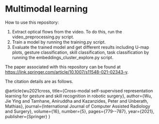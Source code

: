 # Multimodal learning

How to use this repository:
1) Extract optical flows from the video. To do this, run the video_preprocessing.py script.
2) Train a model by running the training.py script.
3) Evaluate the trained model and get different results including U-map plots, gesture classification, skill classification, task classification by running the  embeddings_cluster_explore.py script.

The paper associated with this repository can be found at https://link.springer.com/article/10.1007/s11548-021-02343-y.

The citation details are as follows.

@article{wu2021cross,
  title={Cross-modal self-supervised representation learning for gesture and skill recognition in robotic surgery},
  author={Wu, Jie Ying and Tamhane, Aniruddha and Kazanzides, Peter and Unberath, Mathias},
  journal={International Journal of Computer Assisted Radiology and Surgery},
  volume={16},
  number={5},
  pages={779--787},
  year={2021},
  publisher={Springer}
}

